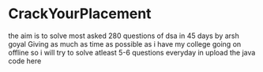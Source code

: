 # CrackYourPlacement
the aim is to solve most asked 280 questions  of dsa in 45 days by arsh goyal
Giving as much as time as possible as i have my college going on offline so i will try to solve atleast 5-6 questions everyday in upload the java code here
